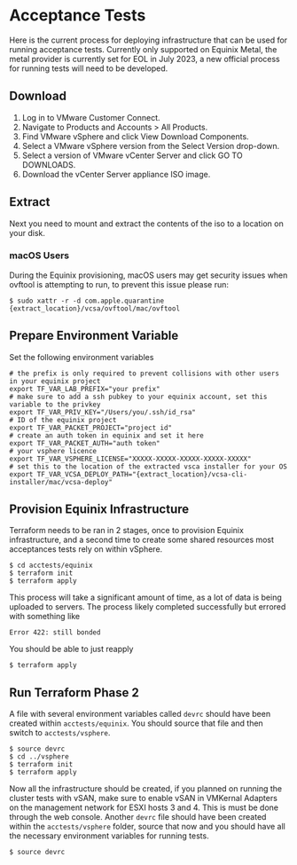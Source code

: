 # Acceptance Tests
Here is the current process for deploying infrastructure that can be used for running acceptance tests. Currently only supported on Equinix Metal, the metal provider is currently set for EOL in July 2023, a new official process for running tests will need to be developed.

## Download
1. Log in to VMware Customer Connect.
2. Navigate to Products and Accounts > All Products.
3. Find VMware vSphere and click View Download Components.
4. Select a VMware vSphere version from the Select Version drop-down.
5. Select a version of VMware vCenter Server and click GO TO DOWNLOADS.
6. Download the vCenter Server appliance ISO image.

## Extract
Next you need to mount and extract the contents of the iso to a location on your disk.

### macOS Users
During the Equinix provisioning, macOS users may get security issues when ovftool is attempting to run, to prevent this issue please run:

```
$ sudo xattr -r -d com.apple.quarantine {extract_location}/vcsa/ovftool/mac/ovftool
```

## Prepare Environment Variable
Set the following environment variables
```
# the prefix is only required to prevent collisions with other users in your equinix project
export TF_VAR_LAB_PREFIX="your prefix"
# make sure to add a ssh pubkey to your equinix account, set this variable to the privkey
export TF_VAR_PRIV_KEY="/Users/you/.ssh/id_rsa"
# ID of the equinix project
export TF_VAR_PACKET_PROJECT="project id"
# create an auth token in equinix and set it here
export TF_VAR_PACKET_AUTH="auth token"
# your vsphere licence
export TF_VAR_VSPHERE_LICENSE="XXXXX-XXXXX-XXXXX-XXXXX-XXXXX"
# set this to the location of the extracted vsca installer for your OS
export TF_VAR_VCSA_DEPLOY_PATH="{extract_location}/vcsa-cli-installer/mac/vcsa-deploy"
```

## Provision Equinix Infrastructure
Terraform needs to be ran in 2 stages, once to provision Equinix infrastructure, and a second time to create some shared resources most acceptances tests rely on within vSphere.

```
$ cd acctests/equinix
$ terraform init
$ terraform apply
```
This process will take a significant amount of time, as a lot of data is being uploaded to servers. The process likely completed successfully but errored with something like
```
Error 422: still bonded 
```
You should be able to just reapply
```
$ terraform apply
```

## Run Terraform Phase 2
A file with several environment variables called `devrc` should have been created within `acctests/equinix`. You should source that file and then switch to `acctests/vsphere`.
```
$ source devrc
$ cd ../vsphere
$ terraform init
$ terraform apply
```
Now all the infrastructure should be created, if you planned on running the cluster tests with vSAN, make sure to enable vSAN in VMKernal Adapters on the management network for ESXI hosts 3 and 4. This is must be done through the web console. Another `devrc` file should have been created within the `acctests/vsphere` folder, source that now and you should have all the necessary environment variables for running tests.
```
$ source devrc
```
